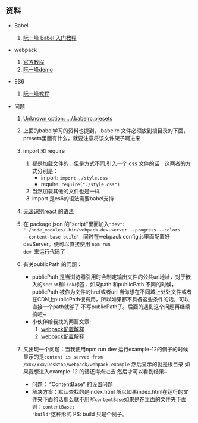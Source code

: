## 资料

* Babel
	1. [阮一峰 Babel 入门教程](http://www.ruanyifeng.com/blog/2016/01/babel.html)


* webpack
	1. [官方教程](http://webpack.github.io/docs/usage.html)
	2. [阮一峰demo](https://github.com/ruanyf/webpack-demos)

* ES6 

	1. [阮一峰教程](http://es6.ruanyifeng.com/)


* 问题
	1. [Unknown option: …/.babelrc.presets](http://stackoverflow.com/questions/33685365/unknown-option-babelrc-presets)

	2. 上面的babel学习的资料也提到，.babelrc 文件必须放到根目录的下面，presets里面有什么，就要注意将该文件架子啊进来 
	3. import 和 require 
		1. 都是加载文件的，但是方式不同,引入一个 css 文件的话：这两者的方式分别是：
			* import: <code>import ./style.css</code>
			* require: <code>require("./style.css")</code>
		2. 当然加载其他的文件也是一样
		3. import 是es6的语法需要babel支持
	4. [无法识别react 的语法](http://stackoverflow.com/questions/33460420/babel-loader-jsx-syntaxerror-unexpected-token)
	5. 在 package.json 的"script"里面加入<code>"dev": "./node_modules/.bin/webpack-dev-server --progress --colors --content-base build"
</code> 同时在webpack.config.js里面配置好devServer。便可以直接使用 <code>npm run dev </code>来运行代码了	
	6. 有关publicPath 的问题：
		* publicPath 是当浏览器引用时会制定输出文件的公共url地址，对于嵌入的<code>script</code>和<code>link</code>标签，如果path 和publicPath 不同的时候，publicPath 被作为文件的href或者url 当你想在不同域上处处文件或者在CDN上publicPath很有用，所以如果都不具备这些条件的话，可以直接一个path就够了 不写publicPath了。后面的遇到这个问题再继续搞吧~
		* 小伙伴给我找的两篇文章:
			1. [webpack配置解释](https://segmentfault.com/a/1190000002889630)
			2. [webpack配置解释](http://www.cnblogs.com/dh-dh/p/5165372.html)
	7. 又出现一个问题：当我使用npm run dev 运行example-12的例子的时候显示的是<code>content is served from /xxx/xxx/Desktop/webpack/webpack-example</code> 然后显示的就是根目录 如果我想进入example-12 的话还得点进去 然后才可以看到结果~  
		* 问题： “ContentBase” 的设置问题
		* 解决方案：默认查找的是index.html 所以如果index.html在运行的文件夹下面的话那么就不用写<code>contentBase</code>如果是在里面的文件夹下面则：<code>contentBase: "build"</code>这种形式 PS: build 只是个例子。

		